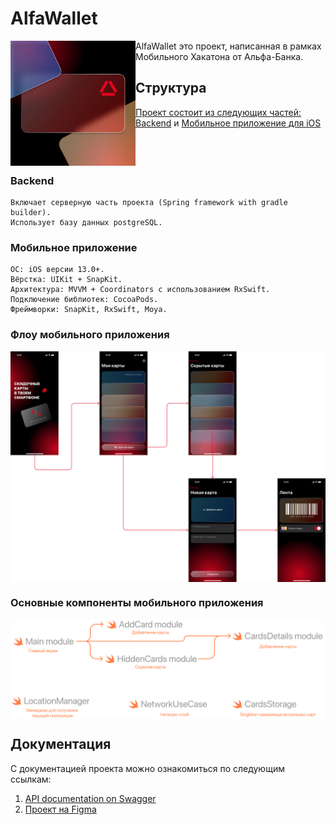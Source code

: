 # AlfaWallet
<img src="https://github.com/Borlehandro/alfa-wallet/blob/master/mobile/AlfaWallet/AlfaWallet/Assets.xcassets/AppIcon.appiconset/1024.png" alt="Logo" align="left" width="200"/>
AlfaWallet это проект, написанная в рамках Мобильного Хакатона от Альфа-Банка.

## Структура 
[Проект состоит из следующих частей:](#1-repository-structure) [Backend](#backend) и [Мобильное приложение для iOS](#mobile)
 <br />
 <br />
 <br />
 <br />

### Backend
    Включает серверную часть проекта (Spring framework with gradle builder).
    Использует базу данных postgreSQL.
### Мобильное приложение
    ОС: iOS версии 13.0+.
    Вёрстка: UIKit + SnapKit.
    Архитектура: MVVM + Coordinators с использованием RxSwift.
    Подключение библиотек: CocoaPods.
    Фреймворки: SnapKit, RxSwift, Moya.

### Флоу мобильного приложения
<img src="https://github.com/Borlehandro/alfa-wallet/blob/master/recources/flow.png?raw=true" alt="Logo" align="center" width="1024"/>

### Основные компоненты мобильного приложения
<img src="https://github.com/Borlehandro/alfa-wallet/blob/master/recources/app_structure.png?raw=true" alt="Logo" align="center" width="1024"/>

## Документация 
С документацией проекта можно ознакомиться по следующим ссылкам: 
1. [API documentation on Swagger](https://app.swaggerhub.com/apis/AALEKSANDROV2/AlfaWalletApi/1.0)
2. [Проект на Figma](https://www.figma.com/file/wtyunZcskHFG7kD1eDyG7r/Alfa-Wallet?node-id=28%3A461&t=VgnNwv82pEiDMB9l-1)
